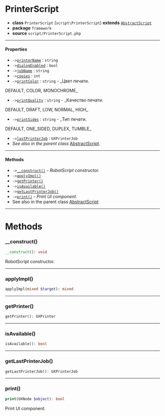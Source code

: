 # PrinterScript

- **class** `PrinterScript` (`script\PrinterScript`) **extends** [`AbstractScript`](https://github.com/jphp-compiler/develnext/blob/master/dn-app-framework/api-docs/classes/php/gui/framework/AbstractScript.md)
- **package** `framework`
- **source** `script/PrinterScript.php`

---

#### Properties

- `->`[`printerName`](#prop-printername) : `string`
- `->`[`dialogEnabled`](#prop-dialogenabled) : `bool`
- `->`[`jobName`](#prop-jobname) : `string`
- `->`[`copies`](#prop-copies) : `int`
- `->`[`printColor`](#prop-printcolor) : `string` - _Цвет печати.

DEFAULT, COLOR, MONOCHROME_
- `->`[`printQuality`](#prop-printquality) : `string` - _Качество печати.

DEFAULT, DRAFT, LOW, NORMAL, HIGH_
- `->`[`printSides`](#prop-printsides) : `string` - _Тип печати.

DEFAULT, ONE_SIDED, DUPLEX, TUMBLE_
- `->`[`lastPrinterJob`](#prop-lastprinterjob) : `UXPrinterJob`
- *See also in the parent class* [AbstractScript](https://github.com/jphp-compiler/develnext/blob/master/dn-app-framework/api-docs/classes/php/gui/framework/AbstractScript.md).

---

#### Methods

- `->`[`__construct()`](#method-__construct) - _RobotScript constructor._
- `->`[`applyImpl()`](#method-applyimpl)
- `->`[`getPrinter()`](#method-getprinter)
- `->`[`isAvailable()`](#method-isavailable)
- `->`[`getLastPrinterJob()`](#method-getlastprinterjob)
- `->`[`print()`](#method-print) - _Print UI component._
- See also in the parent class [AbstractScript](https://github.com/jphp-compiler/develnext/blob/master/dn-app-framework/api-docs/classes/php/gui/framework/AbstractScript.md)

---
# Methods

<a name="method-__construct"></a>

### __construct()
```php
__construct(): void
```
RobotScript constructor.

---

<a name="method-applyimpl"></a>

### applyImpl()
```php
applyImpl(mixed $target): mixed
```

---

<a name="method-getprinter"></a>

### getPrinter()
```php
getPrinter(): UXPrinter
```

---

<a name="method-isavailable"></a>

### isAvailable()
```php
isAvailable(): bool
```

---

<a name="method-getlastprinterjob"></a>

### getLastPrinterJob()
```php
getLastPrinterJob(): UXPrinterJob
```

---

<a name="method-print"></a>

### print()
```php
print(UXNode $object): bool
```
Print UI component.